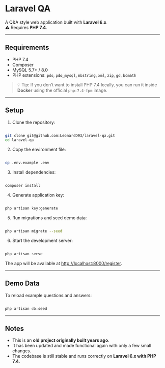 # Laravel QA

A Q&A style web application built with **Laravel 6.x**.  
⚠️ Requires **PHP 7.4**.

---

## Requirements

- PHP 7.4
- Composer
- MySQL 5.7+ / 8.0
- PHP extensions: `pdo`, `pdo_mysql`, `mbstring`, `xml`, `zip`, `gd`, `bcmath`

> 💡 Tip: If you don’t want to install PHP 7.4 locally, you can run it inside **Docker** using the official `php:7.4-fpm` image.

---

## Setup

1. Clone the repository:
```bash

git clone git@github.com:LeonardD93/laravel-qa.git
cd laravel-qa
```

2. Copy the environment file:
```bash

cp .env.example .env
```

3. Install dependencies:
```bash

composer install
```

4. Generate application key:
```bash

php artisan key:generate
```

5. Run migrations and seed demo data:
```bash

php artisan migrate --seed
```

6. Start the development server:
```bash

php artisan serve
```

The app will be available at [http://localhost:8000/register](http://localhost:8000/register).

---

## Demo Data

To reload example questions and answers:

```bash

php artisan db:seed
```

---

## Notes

- This is an **old project originally built years ago**.  
- It has been updated and made functional again with only a few small changes.  
- The codebase is still stable and runs correctly on **Laravel 6.x with PHP 7.4**.

